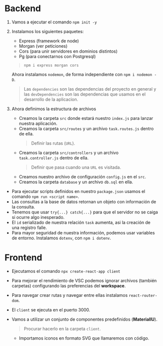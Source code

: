 # Backend

1. Vamos a ejecutar el comando `npm init -y`
2. Instalamos los siguientes paquetes:
    - Express (framework de node)
    - Morgan (ver peticiones)
    - Cors (para unir servidores en dominios distintos)
    - Pg (para conectarnos con Postgresql)

    > `npm i express morgan cors`

    Ahora instalamos `nodemon`, de forma independiente con `npm i nodemon -D`.

    > Las `dependencies` son las dependencias del proyecto en general y las `devDependencies` son las dependencias que usamos en el desarrollo de la aplicacion.
3. Ahora definimos la estructura de archivos

    - Creamos la carpeta `src` donde estará nuestro `index.js` para lanzar nuestra aplicación.
    - Creamos la carpeta `src/routes` y un archivo `task.routes.js` dentro de ella.
        > Definir las rutas (`URL`).
    - Creamos la carpeta `src/controllers` y un archivo `task.controller.js` dentro de ella.
        > Definir que pasa cuando una `URL` es visitada.
    - Creamos nuestro archivo de configuración `config.js` en el `src`.
    - Creamos la carpeta `database` y un archivo `db.sql` en ella.

- Para ejecutar scripts definidos en nuestro `package.json` usamos el comando `npm run <script name>`.
- Las consultas a la base de datos retornan un objeto con información de la consulta.
- Tenemos que usar `try{...} catch{...}` para que el servidor no se caiga si ocurre algo inesperado.
- El `id` serializado de nuestra relación `task` aumenta, asi la creación de una registro falle.
- Para mayor seguridad de nuestra información, podemos usar variables de entorno.
    Instalamos `dotenv`, con `npm i dotenv`.

# Frontend

- Ejecutamos el comando `npx create-react-app client`
- Para mejorar el rendimiento de VSC podemos ignorar archivos (también carpetas) configurando las preferencias del **workspace**.
- Para navegar crear rutas y navegar entre ellas instalamos `react-router-dom`.
- El `client` se ejecuta en el puerto 3000.
- Vamos a utilizar un conjunto de componentes predefinidos (**MaterialIU**).
    > Procurar hacerlo en la carpeta `client`.

    - Importamos iconos en formato SVG que llamaremos con código.
